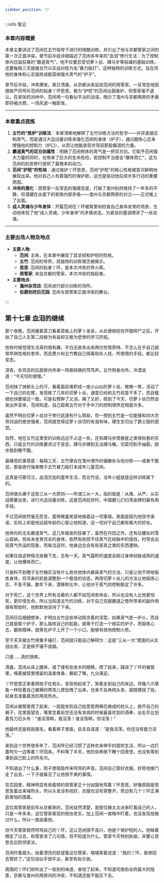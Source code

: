 ```yaml
---
sidebar_position: 17
---
```


:::info 笔记

### 本章内容概要

本章主要讲述了范闲在五竹指导下进行的残酷训练，并引出了他与京都管家之间的第一次正面冲突。章节前半段详细描述了范闲多年来的“血泪”修行生活：为了控制体内日益狂暴的“霸道真气”，他不仅要忍受切萝卜丝、蹲马步等枯燥的基础训练，还要每隔三天就被五竹以实战对练为名“暴力殴打”。这种独特的训练方式，旨在将他的身体和心志锻炼成能容纳强大真气的“炉子”。

章节后半段，冲突爆发。某日清晨，从京都派来监视范闲的周管家，一反常态地因细故严厉呵斥范闲的贴身丫环思思。极为“护短”的范闲出面维护，但管家毫不退让。在紧张的对峙中，范闲用一句看似平淡的话语，暗示了澹州与京都两房的矛盾即将被点燃，一场风波一触即发。

---

### 本章重点提炼

1.  **五竹的“炼炉”训练法**：本章清晰地解释了五竹训练方法的哲学——并非直接压制真气，而是通过大运动量训练来强化范闲的身体（炉子），通过磨练心志来增强他的控制力（炉口），从而让他能承受并驾驭那股霸道的力量。
2.  **霸道真气的双刃剑属性**：明确了范闲修炼的真气是一把双刃剑。它赋予范闲强大力量的同时，也带来了巨大的生命危险，若控制不当便会“爆体而亡”，这为范闲的刻苦修行提供了最根本的动力。
3.  **范闲“护短”的性格**：通过维护丫环思思，范闲“护短”的核心性格被首次鲜明地展现出来。他对自己人有着强烈的保护欲，这也是驱动他后续许多行动的重要原因。
4.  **冲突的激化**：周管家一反常态的强硬态度，打破了澹州别府维持了一年多的平静，将潜藏在水面下的家族内部矛盾——澹州与京都两房的对立——正式推上了台面。
5.  **成人灵魂与少年身体**：开篇范闲在丫环被窝里和检查自己身体发育的场景，生动地体现了他“成人灵魂，少年身体”的矛盾状态，为紧张的基调增添了一丝诙谐。

---

### 主要出场人物及地点

* **主要人物**:
    * **范闲**: 主角，在本章中展现了其坚韧和护短的性格。
    * **五竹**: 范闲的导师，其独特的训练理念被揭示。
    * **思思**: 范闲的贴身丫环，是本次冲突的导火索。
    * **周管家**: 来自京都的管家，本次冲突的挑起者。
* **主要地点**:
    * **澹州杂货店**: 范闲进行部分训练的场所。
    * **伯爵别府后花园**: 范闲与周管家正面冲突的舞台。

:::

## 第十七章 **血泪的继续**

那个夜晚，范闲握着菜刀看着菜板上的萝卜发呆，从此便继挖坟开膛碎尸之后，开始了自己人生第二段极为有益却又极为悲惨的学习历程。

他有时候觉得生活真的很有趣，平白无故多出来两位性情奇特、不怎么在乎自己超常早熟性格的老师，而且费介和五竹教自己用毒和杀人技，所使用的手段，都比较变态。

深夜，杂货店的后面房内传来一阵极轻微的笃笃声。五竹侧身向外，冷漠说道：“今天切的很慢。”

范闲抹了抹额头上的汗，看着面前堆积成一座小山似的萝卜丝，微微一笑，活动了一下自己的右臂，发现练了几年的切萝卜丝，速度已经和五竹叔差不多了，而且粗细也快要接近一致。可是右臂肿了又消，痛了又好，练到了今天，切萝卜丝仍然会发出声音来，范闲知道，自己距离五竹对于手中刀的控制境界还相差许多。

虽然不明白切萝卜丝对于修行武道有什么帮助，但一想到五竹是一位能够和四大宗师对战的绝世强者，范闲就觉得这萝卜丝切的有滋有味，硬生生切出了爵士鼓的感觉。

自然，他在五竹这里受的训练远远不止这一些，还有蹲马步爬悬崖之类很俗套的东西，只是五竹的训练要求过于变态，蹲马步蹲到无法蹲马桶，切菜切到手抽筋，跑步跑到睡不醒。

最痛苦的事情是：每隔三天，五竹便会在澹州港外的偏僻处与他对练——或者干脆说，那是绝代强者瞎子五竹暴力殴打未成年儿童范闲。

这真是可歌可泣，血泪交加的童年生活，而五竹说，当年小姐就是这样训练属下的。

范闲很头痛于这些三从一大原则——所谓三从一大，指的就是：从难、从严、从实战需要出发，进行大运动量训练，这是范闲前世时，中国健儿们扫荡金牌的最有用手段。

不过范闲依然毫无怨言，面带微羞笑容地做着这一切事情。表面是因为他信守承诺，实际上却是他远超年龄的心智让他知道，这一切对于自己都有极大的好处。

他体内的无名霸道真气，这几年越发的狂暴了，虽然在丹田之外，还有后腰处的雪山容纳，但尚未发育完全的身体，依然有些禁不住真气在经脉中的侵伐，时常会出现真气外溢的现象，而每当这时，他身边总会有些家具之类的东西遭殃。

如果任由这种情况发展下去，总有一天，真气蕴积的速度会超过身体经脉成熟的速度，让他爆体而亡。

只是料不到瞎子五竹确实没有什么收伏他体内暴戾真气的方法，只是让他不停地锻炼身体，将浑身的机能调整到一个极佳的状态，再用切萝卜丝儿的方法让他锻炼心志，不急不躁，数年下来，潜移默化中，让他对于真气的控制稳定了许多。

对于死亡，这个世界上所有活着的人都不如范闲有体会，所以也没有人比他更怕死，更珍惜生命。所以当知道五竹的训练，对于自己克服霸道之卷所带来的副作用很有帮助时，他默默地坚持了下来。

范闲日后细细想来，才明白五竹这些举动隐含着的深意，如果真气是一炉火，而自己就是那个炉子，那么锻炼自己的肌能，就等于打造一个结实的炉子，而锻炼心志，磨练精神，就等在炉子上开了一个小口，能够有效地控制火势。

至于天天被五竹用重手锤打，范闲就只能自己解释为：这是“三从一大”里面的从实战出发，正是铁不锤不成器。

只是……真的很疼。

清晨，范闲从床上醒来，揉了揉有些发木的眼睛，爬了起来，蹿进了丫环的被窝里，嗅着被窝里残留的温柔体香，撅起了嘴，九分满足。

丫环思思正拿着把梳子在梳头，发现他起来了，笑着走到自己的床边，将像八爪章鱼一样绞着自己被褥的男孩儿使劲拽了出来，也来不及再梳头发，就随便拢了拢，起身去准备晨洗的用具热水。

范闲从被窝里爬了起来，一屁股坐到自己给思思用棉花做成的枕头上，掀开自己的裤子，往里面望去，嘴里念着前世还没有发病的时候最喜欢划的酒拳，出右手比划着剪刀石头布：“谁淫荡啊，我淫荡！谁淫荡啊，你淫荡！”

他最终还是挑挑眉毛，看着裤子里面，自言自语道：“是我淫荡，你还没有能力淫荡。”

来到这个世界很多年了，范闲早已经习惯了这种衣来伸手的腐败生活，所以一边打着呵欠一边等着丫环回来。不料等了半天，他险些再倒下睡个回笼觉，也没有等到凑到自己脸上的热毛巾。

不知道出了什么事，院子里隐隐传来呵骂的声音。范闲自己穿好衣服，好奇地推门走了出去，一下子就看见了让他很不爽的事情。

在花园里，精神明显有些委顿的周管家正十分凶狠地骂着丫环思思，好像原因是思思急着出来端热水，所以头发没有梳好，衣服也没有穿整齐，旁边有几个丫环正满脸害怕的围着。

这位周管家是前年从京都来的，范闲自然清楚，是那位姨太太派来盯着自己的人，只是一年多来，这位管家表现的倒也老实，加上范闲一直暗中盯着，也没发现他做过什么，所以一直由着他。

但今天管家居然呵骂自己的丫环，这让范闲很不高兴，他是个很护短的人。他眯着眼走了过去，和管家求了几句情，但不知道为什么，管家今天特别执拗，非要让思思去后院领家法。

范闲拧着眉头，抬着漂亮的脸望着这位管家，嘻嘻笑着说道：“我的丫环，我带回去管好了。”这句话似乎很平淡，甚至有些示弱。

周围的丫环们却听出了一些别的味道，害怕了起来，不知道司南伯全府最大的隐患，京都与澹州的两房间的冲突，不知道还能不能压下去。

